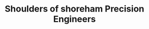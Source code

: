 ---
title: "Shoulders of shoreham Precision Engineers"
url: /brighton/shoulders-of-shoreham-precision-engineers/
shop: garden centre
---